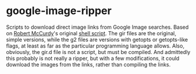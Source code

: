 # google-image-ripper
Scripts to download direct image links from Google Image searches.  Based on [Robert McCurdy](https://www.rmccurdy.com/)'s original [shell script](https://www.rmccurdy.com/gal/femalecelebs/gal).  The gir files are the original, simple versions, while the g2 files are versions with getopts or getopts-like flags, at least as far as the particular programming language allows.  Also, obviously, the gir.d file is not a script, but must be compiled.  And admittedly this probably is not really a ripper, but with a few modifications, it could download the images from the links, rather than compiling the links.
